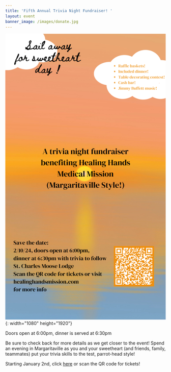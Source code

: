 ```yaml
---
title: 'Fifth Annual Trivia Night Fundraiser! '
layout: event
banner_image: /images/donate.jpg
---
```

![](/uploads/save-the-date-mobile.png){: width="1080" height="1920"}

​​​​Doors open at 6:00pm, dinner is served at 6:30pm

Be sure to check back for more details as we get closer to the event! Spend an evening in Margaritaville as you and your sweetheart (and friends, family, teammates) put your trivia skills to the test, parrot-head style!

Starting January 2nd, click [here](https://www.eventbrite.com/e/healing-hands-medical-mission-5th-annual-trivia-night-tickets-776270494947)&nbsp;or scan the QR code for tickets!